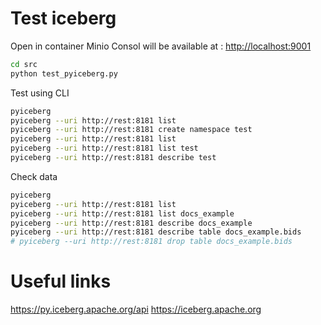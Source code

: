 # Test iceberg

Open in container
Minio Consol will be available at : [http://localhost:9001](http://localhost:9001)

```bash
cd src
python test_pyiceberg.py
```

Test using CLI
```bash
pyiceberg
pyiceberg --uri http://rest:8181 list 
pyiceberg --uri http://rest:8181 create namespace test
pyiceberg --uri http://rest:8181 list 
pyiceberg --uri http://rest:8181 list test
pyiceberg --uri http://rest:8181 describe test
```

Check data
```bash
pyiceberg
pyiceberg --uri http://rest:8181 list 
pyiceberg --uri http://rest:8181 list docs_example
pyiceberg --uri http://rest:8181 describe docs_example
pyiceberg --uri http://rest:8181 describe table docs_example.bids
# pyiceberg --uri http://rest:8181 drop table docs_example.bids
```

# Useful links

https://py.iceberg.apache.org/api
https://iceberg.apache.org